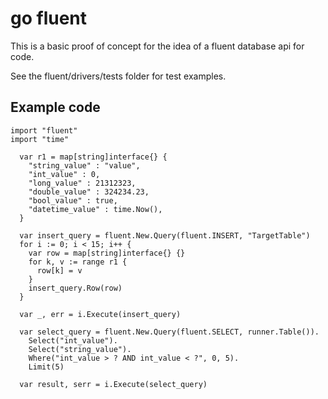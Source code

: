 go fluent
==

This is a basic proof of concept for the idea of a fluent database
api for code. 

See the fluent/drivers/tests folder for test examples.

Example code
--

    import "fluent"
    import "time"

      var r1 = map[string]interface{} {
        "string_value" : "value",
        "int_value" : 0,
        "long_value" : 21312323,
        "double_value" : 324234.23,
        "bool_value" : true,
        "datetime_value" : time.Now(),
      }
      
      var insert_query = fluent.New.Query(fluent.INSERT, "TargetTable")
      for i := 0; i < 15; i++ {
        var row = map[string]interface{} {}
        for k, v := range r1 {
          row[k] = v
        }
        insert_query.Row(row)
      }
      
      var _, err = i.Execute(insert_query)
      
      var select_query = fluent.New.Query(fluent.SELECT, runner.Table()). 
        Select("int_value").
        Select("string_value").
        Where("int_value > ? AND int_value < ?", 0, 5).
        Limit(5)

      var result, serr = i.Execute(select_query)
